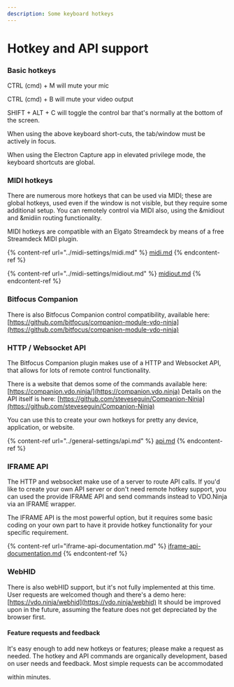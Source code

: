 ```yaml
---
description: Some keyboard hotkeys
---
```


# Hotkey and API support

### Basic hotkeys

CTRL (cmd) + M will mute your mic

CTRL (cmd) + B will mute your video output

SHIFT + ALT + C will toggle the control bar that's normally at the bottom of the screen.

When using the above keyboard short-cuts, the tab/window must be actively in focus. &#x20;

When using the Electron Capture app in elevated privilege mode, the keyboard shortcuts are global.

### MIDI hotkeys

There are numerous more hotkeys that can be used via MIDI; these are global hotkeys, used even if the window is not visible, but they require some additional setup. You can remotely control via MIDI also, using the \&midiout and \&midiin routing functionality.&#x20;

MIDI hotkeys are compatible with an Elgato Streamdeck by means of a free Streamdeck MIDI plugin.

{% content-ref url="../midi-settings/midi.md" %}
[midi.md](../midi-settings/midi.md)
{% endcontent-ref %}

{% content-ref url="../midi-settings/midiout.md" %}
[midiout.md](../midi-settings/midiout.md)
{% endcontent-ref %}

### Bitfocus Companion

There is also Bitfocus Companion control compatibility, available here: [https://github.com/bitfocus/companion-module-vdo-ninja](https://github.com/bitfocus/companion-module-vdo-ninja)

### HTTP / Websocket API

The Bitfocus Companion plugin makes use of a HTTP and Websocket API, that allows for lots of remote control functionality.

There is a website that demos some of the commands available here: [https://companion.vdo.ninja/](https://companion.vdo.ninja) Details on the API itself is here: [https://github.com/steveseguin/Companion-Ninja](https://github.com/steveseguin/Companion-Ninja)

You can use this to create your own hotkeys for pretty any device, application, or website.

{% content-ref url="../general-settings/api.md" %}
[api.md](../general-settings/api.md)
{% endcontent-ref %}

### IFRAME API

The HTTP and websocket make use of a server to route API calls. If you'd like to create your own API server or don't need remote hotkey support, you can used the provide IFRAME API and send commands instead to VDO.Ninja via an IFRAME wrapper.&#x20;

The IFRAME API is the most powerful option, but it requires some basic coding on your own part to have it provide hotkey functionality for your specific requirement.

{% content-ref url="iframe-api-documentation.md" %}
[iframe-api-documentation.md](iframe-api-documentation.md)
{% endcontent-ref %}



### WebHID

There is also webHID support, but it's not fully implemented at this time. User requests are welcomed though and there's a demo here: [https://vdo.ninja/webhid](https://vdo.ninja/webhid)  It should be improved upon in the future, assuming the feature does not get depreciated by the browser first.

#### Feature requests and feedback

It's easy enough to add new hotkeys or features; please make a request as needed. The hotkey and API commands are organically development, based on user needs and feedback. Most simple requests can be accommodated

&#x20;within minutes.
